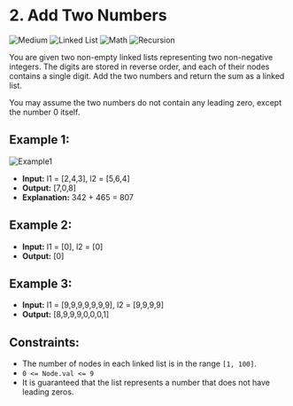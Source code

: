 # 2. Add Two Numbers

![Medium](https://img.shields.io/badge/Medium-yellow)
![Linked List](https://img.shields.io/badge/-Linked%20List-grey)
![Math](https://img.shields.io/badge/-Math-grey)
![Recursion](https://img.shields.io/badge/-Recursion-grey)

You are given two non-empty linked lists representing two non-negative integers. The digits are stored in reverse order, and each of their nodes contains a single digit. Add the two numbers and return the sum as a linked list.

You may assume the two numbers do not contain any leading zero, except the number 0 itself.

## Example 1:

  ![Example1](https://assets.leetcode.com/uploads/2020/10/02/addtwonumber1.jpg)

- **Input:** l1 = [2,4,3], l2 = [5,6,4]
- **Output:** [7,0,8]
- **Explanation:** 342 + 465 = 807

## Example 2:

- **Input:** l1 = [0], l2 = [0]
- **Output:** [0]
  
## Example 3:

- **Input:** l1 = [9,9,9,9,9,9,9], l2 = [9,9,9,9]
- **Output:** [8,9,9,9,0,0,0,1]

## Constraints:

- The number of nodes in each linked list is in the range `[1, 100]`.
- `0 <= Node.val <= 9`
- It is guaranteed that the list represents a number that does not have leading zeros.